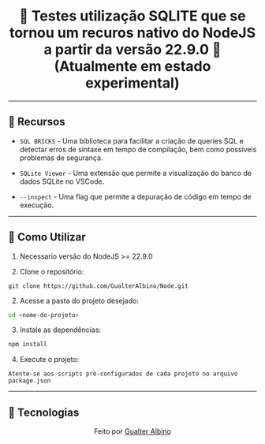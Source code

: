 <h1 align="center">
  🚀 Testes utilização SQLITE que se tornou um recuros nativo do NodeJS a partir da versão 22.9.0 🚀
  (Atualmente em estado experimental)
</h1>

<hr>

## 📂 Recursos

- `SQL BRICKS` - Uma biblioteca para facilitar a criação de queries SQL e detectar erros de sintaxe em tempo de compilação, bem como possíveis problemas de segurança.

- `SQLite Viewer` - Uma extensão que permite a visualização do banco de dados SQLite no VSCode.

- `--inspect` - Uma flag que permite a depuração de código em tempo de execução.

<hr>  


## 🚀 Como Utilizar

1. Necessario versão do NodeJS >= 22.9.0

1. Clone o repositório:
```
git clone https://github.com/GualterAlbino/Node.git
```

2. Acesse a pasta do projeto desejado:
```bash
cd <nome-do-projeto>
```
3. Instale as dependências:
 ```bash
 npm install
 ```

4. Execute o projeto:

  `Atente-se aos scripts pré-configurados de cada projeto no arquivo package.json`

<hr>


## 🚀 Tecnologias
<p align="center"> Feito por <a href="https://www.linkedin.com/in/gualter/">Gualter Albino</a> </p>